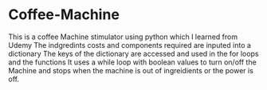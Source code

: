 # Coffee-Machine
This is a coffee Machine stimulator using python which I learned from Udemy
The indgredints costs and components required are inputed into a dictionary
The keys of the dictionary are accessed and used in the for loops and the functions 
It uses a while loop with boolean values to turn on/off the Machine and stops when the machine is out of ingreidients or the power is off.


